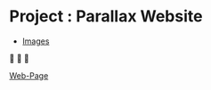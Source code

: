 # Project : Parallax Website



-  [Images](https://github.com/clarusway/clarusway-full-stack-6-20/tree/master/html-css/projects/003-parallax-website/img)


:muscle: :muscle: :muscle:   

[Web-Page](https://nigranac.github.io/parallax-website/)




